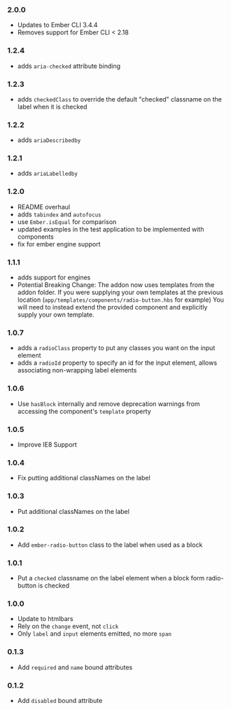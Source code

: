 ### 2.0.0
- Updates to  Ember CLI 3.4.4
- Removes support for Ember CLI < 2.18

### 1.2.4
 - adds `aria-checked` attribute binding

### 1.2.3
 - adds `checkedClass` to override the default "checked" classname on the label when it is checked

### 1.2.2
 - adds `ariaDescribedby`

### 1.2.1
 - adds `ariaLabelledby`

### 1.2.0
 - README overhaul
 - adds `tabindex` and `autofocus`
 - use `Ember.isEqual` for comparison
 - updated examples in the test application to be implemented with components
 - fix for ember engine support

### 1.1.1
 - adds support for engines
 - Potential Breaking Change: The addon now uses templates from the addon folder.
   If you were supplying your own templates at the previous location
   (`app/templates/components/radio-button.hbs` for example)
   You will need to instead extend the provided component and explicitly
   supply your own template.

### 1.0.7

 - adds a `radioClass` property to put any classes you want on the input element
 - adds a `radioId` property to specify an id for the input element, allows
   associating non-wrapping label elements

### 1.0.6

 - Use `hasBlock` internally and remove deprecation warnings from
   accessing the component's `template` property

### 1.0.5

 - Improve IE8 Support

### 1.0.4

 - Fix putting additional classNames on the label

### 1.0.3

 - Put additional classNames on the label

### 1.0.2

 - Add `ember-radio-button` class to the label when used as a block

### 1.0.1

 - Put a `checked` classname on the label element when a block form
   radio-button is checked

### 1.0.0

 - Update to htmlbars
 - Rely on the `change` event, not `click`
 - Only `label` and `input` elements emitted, no more `span`

### 0.1.3

 - Add `required` and `name` bound attributes

### 0.1.2

 - Add `disabled` bound attribute
